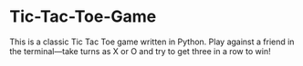 # Tic-Tac-Toe-Game
This is a classic Tic Tac Toe game written in Python. Play against a friend in the terminal—take turns as X or O and try to get three in a row to win!
